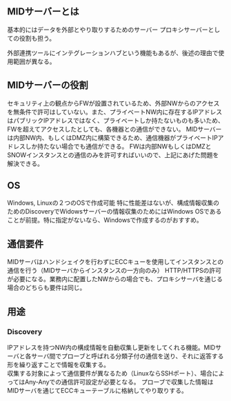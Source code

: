 ## MIDサーバーとは
基本的にはデータを外部とやり取りするためのサーバー
プロキシサーバーとしての役割も担う。

外部連携ツールにインテグレーションハブという機能もあるが、後述の理由で使用範囲が異なる。

## MIDサーバーの役割
セキュリティ上の観点からFWが設置されているため、外部NWからのアクセスを無条件で許可はしていない。また、プライベートNW内に存在するIPアドレスはパブリックIPアドレスではなく、プライベートしか持たないものも多いため、FWを超えてアクセスしたとしても、各機器との通信ができない。
MIDサーバーは内部NW内、もしくはDMZ内に構築できるため、通信機器がプライベートIPアドレスしか持たない場合でも通信ができる。
FWは内部NWもしくはDMZとSNOWインスタンスとの通信のみを許可すればいいので、上記にあげた問題を解決できる。

## OS
Windows, Linuxの２つのOSで作成可能
特に性能差はないが、構成情報収集のためのDiscoveryでWidowsサーバーの情報収集のためにはWindows OSであることが前提。特に指定がないなら、Windowsで作成するのがおすすめ。

## 通信要件
MIDサーバはハンドシェイクを行わずにECCキューを使用してインスタンスとの通信を行う（MIDサーバからインスタンスの一方向のみ）
HTTP/HTTPSの許可が必要になる。業務内に配置したNWからの場合でも、プロキシサーバを通じる場合のどちらも要件は同じ。

## 用途
### Discovery
IPアドレスを持つNW内の構成情報を自動収集し更新をしてくれる機能。MIDサーバと各サーバ間でプローブと呼ばれる分類子付の通信を送り、それに返答する形を繰り返すことで情報を収集する。  
収集する対象によって通信要件が異なるため（LinuxならSSHポート）、場合によってはAny-Anyでの通信許可設定が必要となる。
プローブで収集した情報はMIDサーバを通じてECCキューテーブルに格納してやり取りする。
